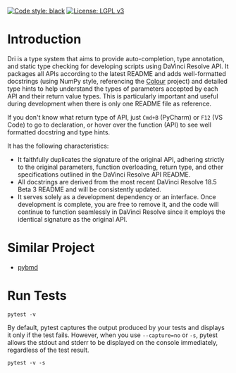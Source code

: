[![Code style: black](https://img.shields.io/badge/code%20style-black-000000.svg)](https://github.com/psf/black)
[![License: LGPL v3](https://img.shields.io/badge/License-LGPL_v3-blue.svg)](https://www.gnu.org/licenses/lgpl-3.0)

# Introduction

Dri is a type system that aims to provide auto-completion, type annotation, and static type checking for developing
scripts using DaVinci Resolve API. It packages all APIs according to the latest README and adds well-formatted
docstrings (using NumPy style, referencing the [Colour](https://github.com/colour-science/colour) project) and detailed
type hints to help understand the types of parameters accepted by each API and their return value types. This is
particularly important and useful during development when there is only one README file as reference.

If you don't know what return type of API, just `Cmd+B` (PyCharm) or `F12` (VS Code) to go to declaration, or hover
over the function (API) to see well formatted docstring and type hints.

It has the following characteristics:

- It faithfully duplicates the signature of the original API, adhering strictly to the original parameters, function
  overloading, return type, and other specifications outlined in the DaVinci Resolve API README.
- All docstrings are derived from the most recent DaVinci Resolve 18.5 Beta 3 README and will be consistently updated.
- It serves solely as a development dependency or an interface. Once development is complete, you are free to remove it,
  and the code will continue to function seamlessly in DaVinci Resolve since it employs the identical
  signature as the original API.

# Similar Project

- [pybmd](https://github.com/WheheoHu/pybmd)

# Run Tests

```shell
pytest -v
```

By default, pytest captures the output produced by your tests and displays it only if the test fails. However, when you
use `--capture=no` or `-s`, pytest allows the stdout and stderr to be displayed on the console immediately, regardless of the
test result.

```shell
pytest -v -s
```